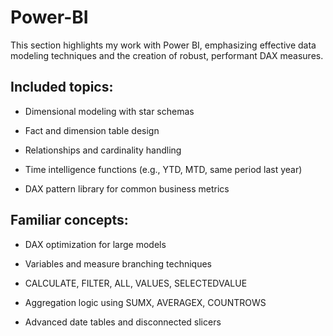 # Power-BI

This section highlights my work with Power BI, emphasizing effective data modeling techniques and the creation of robust, performant DAX measures. 

## Included topics:

-   Dimensional modeling with star schemas
    
-   Fact and dimension table design
    
-   Relationships and cardinality handling
    
-   Time intelligence functions (e.g., YTD, MTD, same period last year)
    
-   DAX pattern library for common business metrics

## Familiar concepts:

-   DAX optimization for large models
    
-   Variables and measure branching techniques
    
-   CALCULATE, FILTER, ALL, VALUES, SELECTEDVALUE
    
-   Aggregation logic using SUMX, AVERAGEX, COUNTROWS
    
-   Advanced date tables and disconnected slicers
